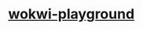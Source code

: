 [wokwi-playground](https://dirkarnez.github.io/wokwi-playground)
================================================================
